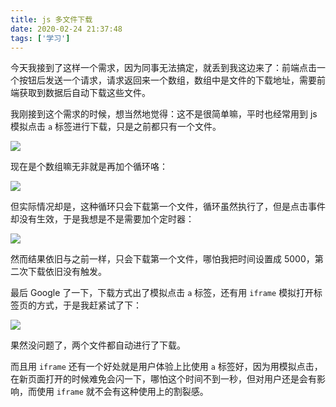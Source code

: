 ```yaml
---
title: js 多文件下载
date: 2020-02-24 21:37:48
tags: ['学习']
---
```


今天我接到了这样一个需求，因为同事无法搞定，就丢到我这边来了：前端点击一个按钮后发送一个请求，请求返回来一个数组，数组中是文件的下载地址，需要前端获取到数据后自动下载这些文件。

我刚接到这个需求的时候，想当然地觉得：这不是很简单嘛，平时也经常用到 js 模拟点击 `a` 标签进行下载，只是之前都只有一个文件。

![](https://personal-1251959693.cos.ap-chengdu.myqcloud.com/2020-02-25-aclick-1.png)

现在是个数组嘛无非就是再加个循环咯：

![](https://personal-1251959693.cos.ap-chengdu.myqcloud.com/2020-02-25-aforeach.png)

但实际情况却是，这种循环只会下载第一个文件，循环虽然执行了，但是点击事件却没有生效，于是我想是不是需要加个定时器：

![](https://personal-1251959693.cos.ap-chengdu.myqcloud.com/2020-02-25-settimeout.png)

然而结果依旧与之前一样，只会下载第一个文件，哪怕我把时间设置成 5000，第二次下载依旧没有触发。

最后 Google 了一下，下载方式出了模拟点击 `a` 标签，还有用 `iframe` 模拟打开标签页的方式，于是我赶紧试了下：

![](https://personal-1251959693.cos.ap-chengdu.myqcloud.com/2020-02-25-iframe-2.png)

果然没问题了，两个文件都自动进行了下载。

而且用 `iframe` 还有一个好处就是用户体验上比使用 `a` 标签好，因为用模拟点击，在新页面打开的时候难免会闪一下，哪怕这个时间不到一秒，但对用户还是会有影响，而使用 `iframe` 就不会有这种使用上的割裂感。